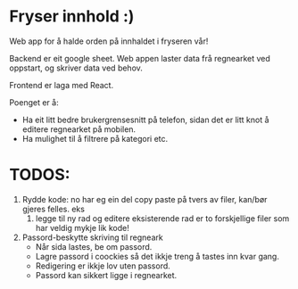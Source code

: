 # Fryser innhold :)

Web app for å halde orden på innhaldet i fryseren vår!

Backend er eit google sheet. Web appen laster data frå regnearket ved oppstart, og skriver data ved behov.

Frontend er laga med React.

Poenget er å:
- Ha eit litt bedre brukergrensesnitt på telefon, sidan det er litt knot å editere regnearket på mobilen.
- Ha mulighet til å filtrere på kategori etc.

# TODOS:

1. Rydde kode: no har eg ein del copy paste på tvers av filer, kan/bør gjeres felles. eks
    1. legge til ny rad og editere eksisterende rad er to forskjellige filer som har veldig mykje lik kode!
2. Passord-beskytte skriving til regneark
    - Når sida lastes, be om passord.
    - Lagre passord i coockies så det ikkje treng å tastes inn kvar gang.
    - Redigering er ikkje lov uten passord.
    - Passord kan sikkert ligge i regnearket.
